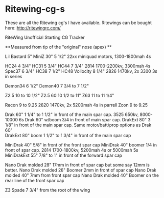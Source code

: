 # Ritewing-cg-s
These are all the Ritewing cg's I have available.
Ritewings can be bought here: http://ritewingrc.com/

RiteWing Unofficial Starting CG Tracker

**Measured from tip of the "original" nose (apex) **

Lil Bastard     5" 
MiniZ 30"       5 1/2" 22xx miniquad motors, 1300-1800mah 4s

HC24		4 3/4"
HC31 		5 3/4" 
HC44		7 3/4" 2814 1700-2200kv, 3300mah 4s
Spec37		6 3/4" 
HC38		7 1/2"
HC48 Vollocity	8 1/4" 2826 1470kv, 2x 3300 3s in series

Demon34 	6 1/2"
Demon40		7 3/4 to 7 1/2"

Z2.5		10 to 10 1/2"
Z2.5 60		10 1/2 to 11"
Z63		11 to 11 1/4"

Recon           9 to 9.25 2820 1470kv, 2x 5200mah 4s in parrell
Zcon            9 to 9.25

Drak 60"	1 1/4" to 1 1/2" in front of the main spar cap. 3525 650kv, 8000-10000 6s
Drak 60" w/boom  3/4 in front of main spar cap.
DrakExt 80"	3 1/8" in front of the main spar cap. Same motor/batt/prop options as Drak 60"	
DrakExt 80" boom 1 1/2" to 1 3/4" in front of the main spar cap

MiniDrak 40"	5/8" in front of the front spar cap
MiniDrak 40" boomer 1/4 in front of spar cap.  2814 1700-1800kv, 5200mah 4s or 5000mah 5s
MiniDrakExt 55"	7/8" to 1" in front of the forward spar cap

Nano Drak molded 28" 17mm in front of spar cap but some say 12mm is better. 
Nano Drak molded 28" Boomer 2mm in front of spar cap
Nano Drak molded 40" 7mm from front spar cap
Nano Drak molded 40" Boomer on the rear line of the front spar cap

Z3 Spade	7 3/4" from the root of the wing




